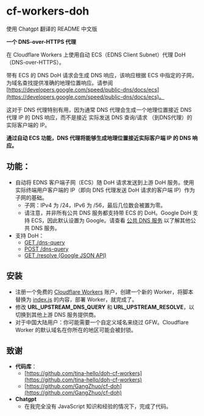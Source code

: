 # cf-workers-doh

使用 Chatgpt 翻译的 README 中文版

**一个 DNS-over-HTTPS 代理**

在 Cloudflare Workers 上使用自动 ECS（EDNS Client Subnet）代理 DoH（DNS-over-HTTPS）。

带有 ECS 的 DNS DoH 请求会生成 DNS 响应，该响应根据 ECS 中指定的子网，为域名查找提供准确的地理位置响应。请参阅 [https://developers.google.com/speed/public-dns/docs/ecs](https://developers.google.com/speed/public-dns/docs/ecs)。

这对于 DNS 代理特别有用，因为通常 DNS 代理会生成一个地理位置接近 DNS 代理 IP 的 DNS 响应，而不是接近 实际发送 DNS 查询/请求 （到DNS代理）的 实际客户端的 IP。

**通过自动 ECS 功能，DNS 代理将能够生成地理位置接近实际客户端 IP 的 DNS 响应。**

## 功能：
- 自动将 EDNS 客户端子网（ECS）随 DoH 请求发送到上游 DoH 服务。使用实际终端用户客户端的 IP（即向 DNS 代理发送 DoH 请求的客户端 IP）作为子网的基础。
  - 子网：IPv4 为 /24，IPv6 为 /56，最后几位数会被置为零。
  - 请注意，并非所有公共 DNS 服务都支持带 ECS 的 DoH。Google DoH 支持 ECS，因此默认设置为 Google。请查看 [公共 DNS 服务](https://github.com/curl/curl/wiki/DNS-over-HTTPS) 以了解其他公共 DNS 服务。
- 支持 DoH：
  - [GET /dns-query](https://developers.google.com/speed/public-dns/docs/doh#methods)
  - [POST /dns-query](https://developers.google.com/speed/public-dns/docs/doh#methods)
  - [GET /resolve (Google JSON API)](https://developers.google.com/speed/public-dns/docs/doh/json)

## 安装
- 注册一个免费的 [Cloudflare Workers](https://workers.cloudflare.com/) 账户，创建一个新的 Worker，将脚本替换为 [index.js](/index.js) 的内容，部署 Worker，就完成了。
- 修改 **URL_UPSTREAM_DNS_QUERY** 和 **URL_UPSTREAM_RESOLVE**，以切换到其他上游 DNS 服务提供商。
- 对于中国大陆用户：你可能需要一个自定义域名来绕过 GFW。Cloudflare Worker 的默认域名在你所在的地区可能会被封锁。

## 致谢
- **代码库**：
  - [https://github.com/tina-hello/doh-cf-workers](https://github.com/tina-hello/doh-cf-workers)
  - [https://github.com/GangZhuo/cf-doh](https://github.com/GangZhuo/cf-doh)
- **Chatgpt**
  - 在我完全没有 JavaScript 知识和经验的情况下，完成了代码。
